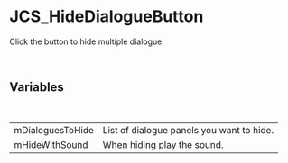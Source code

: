 <div id="content-header">
  <h1>JCS_HideDialogueButton</h1>
</div>

<p>
  Click the button to hide multiple dialogue.
</p>


<br/>
<h2>Variables</h2>
<br/>

<table>
  <tr>
    <td>mDialoguesToHide</td>
    <td>List of dialogue panels you want to hide.</td>
  </tr>
  <tr>
    <td>mHideWithSound</td>
    <td>When hiding play the sound.</td>
  </tr>
</table>
